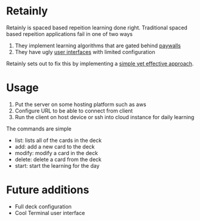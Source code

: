 # Retainly
Retainly is spaced based repeition learning done right. Traditional spaced based repeition applications fail in one of two ways
1) They implement learning algorithms that are gated behind [paywalls](https://www.quizlet.com)
2) They have ugly [user interfaces](https://www.ankiweb.net) with limited configuration

Retainly sets out to fix this by implementing a [simple yet effective approach](https://ncase.me/remember). 

# Usage 
1. Put the server on some hosting platform such as aws
2. Configure URL to be able to connect from client
3. Run the client on host device or ssh into cloud instance for daily learning

The commands are simple
- list: lists all of the cards in the deck
- add: add a new card to the deck
- modify: modify a card in the deck
- delete: delete a card from the deck
- start: start the learning for the day


# Future additions
- Full deck configuration
- Cool Terminal user interface

